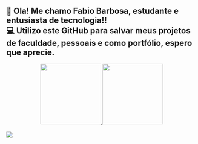 ## 👋 Ola! Me chamo Fabio Barbosa, estudante e entusiasta de tecnologia!! <br>💻 Utilizo este GitHub para salvar meus projetos de faculdade, pessoais e como portfólio, espero que aprecie.

<div align="center">
  <a href="https://github.com/fabiobtf">
  <img height="160em" src="https://github-readme-stats.vercel.app/api?username=fabiobtf&show_icons=true&theme=dracula&include_all_commits=true&count_private=true"/>
  <img height="160em" src="https://github-readme-stats.vercel.app/api/top-langs/?username=fabiobtf&langs_count=12&layout=compact&theme=dracula"/>
</div>
</div>

<br>

<img src="https://camo.githubusercontent.com/105b60ce28ec05ae23246c58638645c12cbdab6a1f5860309eb407e0aea90545/68747470733a2f2f696d6775722e636f6d2f72696c485678412e706e67"/>
  
##
